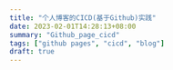 ```yaml
---
title: "个人博客的CICD(基于Github)实践"
date: 2023-02-01T14:28:13+08:00
summary: "Github_page_cicd"
tags: ["github pages", "cicd", "blog"]
draft: true
---
```


